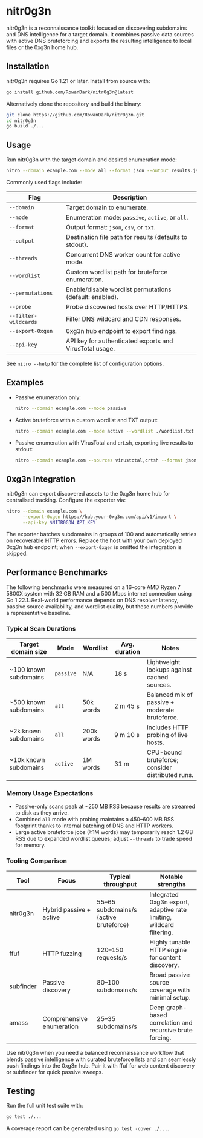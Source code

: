 # nitr0g3n

nitr0g3n is a reconnaissance toolkit focused on discovering subdomains and DNS
intelligence for a target domain. It combines passive data sources with active
DNS bruteforcing and exports the resulting intelligence to local files or the
0xg3n home hub.

## Installation

nitr0g3n requires Go 1.21 or later. Install from source with:

```bash
go install github.com/RowanDark/nitr0g3n@latest
```

Alternatively clone the repository and build the binary:

```bash
git clone https://github.com/RowanDark/nitr0g3n.git
cd nitr0g3n
go build ./...
```

## Usage

Run nitr0g3n with the target domain and desired enumeration mode:

```bash
nitro --domain example.com --mode all --format json --output results.json
```

Commonly used flags include:

| Flag | Description |
| --- | --- |
| `--domain` | Target domain to enumerate. |
| `--mode` | Enumeration mode: `passive`, `active`, or `all`. |
| `--format` | Output format: `json`, `csv`, or `txt`. |
| `--output` | Destination file path for results (defaults to stdout). |
| `--threads` | Concurrent DNS worker count for active mode. |
| `--wordlist` | Custom wordlist path for bruteforce enumeration. |
| `--permutations` | Enable/disable wordlist permutations (default: enabled). |
| `--probe` | Probe discovered hosts over HTTP/HTTPS. |
| `--filter-wildcards` | Filter DNS wildcard and CDN responses. |
| `--export-0xgen` | 0xg3n hub endpoint to export findings. |
| `--api-key` | API key for authenticated exports and VirusTotal usage. |

See `nitro --help` for the complete list of configuration options.

## Examples

* Passive enumeration only:

  ```bash
  nitro --domain example.com --mode passive
  ```

* Active bruteforce with a custom wordlist and TXT output:

  ```bash
  nitro --domain example.com --mode active --wordlist ./wordlist.txt --format txt --output results.txt
  ```

* Passive enumeration with VirusTotal and crt.sh, exporting live results to
  stdout:

  ```bash
  nitro --domain example.com --sources virustotal,crtsh --format json
  ```

## 0xg3n Integration

nitr0g3n can export discovered assets to the 0xg3n home hub for centralised
tracking. Configure the exporter via:

```bash
nitro --domain example.com \
      --export-0xgen https://hub.your-0xg3n.com/api/v1/import \
      --api-key $NITR0G3N_API_KEY
```

The exporter batches subdomains in groups of 100 and automatically retries on
recoverable HTTP errors. Replace the host with your own deployed 0xg3n hub
endpoint; when `--export-0xgen` is omitted the integration is skipped.

## Performance Benchmarks

The following benchmarks were measured on a 16-core AMD Ryzen 7 5800X system
with 32 GB RAM and a 500 Mbps internet connection using Go 1.22.1. Real-world
performance depends on DNS resolver latency, passive source availability, and
wordlist quality, but these numbers provide a representative baseline.

### Typical Scan Durations

| Target domain size | Mode | Wordlist | Avg. duration | Notes |
| --- | --- | --- | --- | --- |
| ~100 known subdomains | `passive` | N/A | 18 s | Lightweight lookups against cached sources. |
| ~500 known subdomains | `all` | 50k words | 2 m 45 s | Balanced mix of passive + moderate bruteforce. |
| ~2k known subdomains | `all` | 200k words | 9 m 10 s | Includes HTTP probing of live hosts. |
| ~10k known subdomains | `active` | 1M words | 31 m | CPU-bound bruteforce; consider distributed runs. |

### Memory Usage Expectations

* Passive-only scans peak at ~250 MB RSS because results are streamed to disk
  as they arrive.
* Combined `all` mode with probing maintains a 450–600 MB RSS footprint thanks
  to internal batching of DNS and HTTP workers.
* Large active bruteforce jobs (≥1M words) may temporarily reach 1.2 GB RSS due
  to expanded wordlist queues; adjust `--threads` to trade speed for memory.

### Tooling Comparison

| Tool | Focus | Typical throughput | Notable strengths |
| --- | --- | --- | --- |
| nitr0g3n | Hybrid passive + active | 55–65 subdomains/s (active bruteforce) | Integrated 0xg3n export, adaptive rate limiting, wildcard filtering. |
| ffuf | HTTP fuzzing | 120–150 requests/s | Highly tunable HTTP engine for content discovery. |
| subfinder | Passive discovery | 80–100 subdomains/s | Broad passive source coverage with minimal setup. |
| amass | Comprehensive enumeration | 25–35 subdomains/s | Deep graph-based correlation and recursive brute forcing. |

Use nitr0g3n when you need a balanced reconnaissance workflow that blends
passive intelligence with curated bruteforce lists and can seamlessly push
findings into the 0xg3n hub. Pair it with ffuf for web content discovery or
subfinder for quick passive sweeps.

## Testing

Run the full unit test suite with:

```bash
go test ./...
```

A coverage report can be generated using `go test -cover ./...`.
